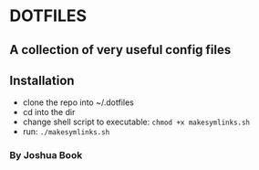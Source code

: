 DOTFILES
========

A collection of very useful config files
----------------------------------------

## Installation
 - clone the repo into ~/.dotfiles
 - cd into the dir
 - change shell script to executable: `chmod +x makesymlinks.sh`
 - run: `./makesymlinks.sh`

### By Joshua Book



